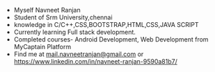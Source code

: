 - Myself Navneet Ranjan
- Student of Srm University,chennai
- knowledge in  C/C++,CSS,BOOTSTRAP,HTML,CSS,JAVA SCRIPT
- Currently learning Full stack development.
- Completed courses- Android Development, Web Development from MyCaptain Platform
- Find me at mail.navneetranjan@gmail.com or https://www.linkedin.com/in/navneet-ranjan-9590a81b7/
